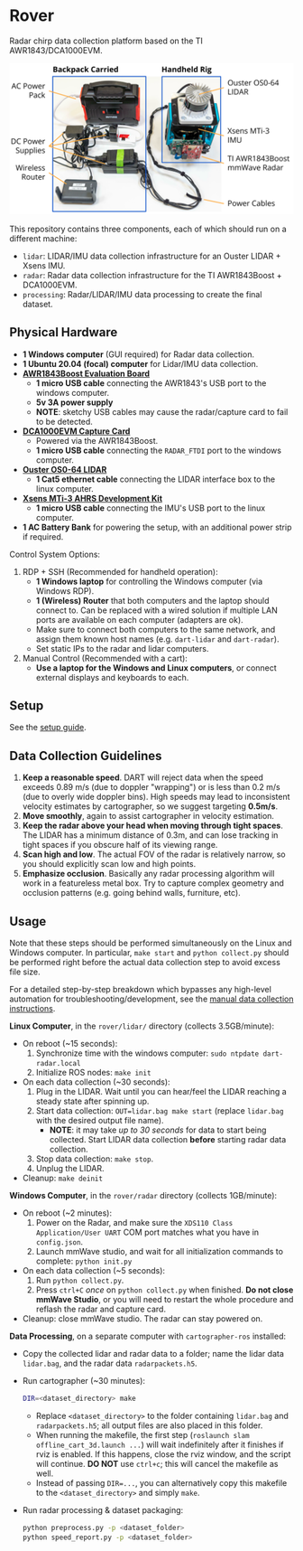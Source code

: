 # Rover
Radar chirp data collection platform based on the TI AWR1843/DCA1000EVM.

![Data collection system.](docs/equipment.svg)

This repository contains three components, each of which should run on a different machine:
- `lidar`: LIDAR/IMU data collection infrastructure for an Ouster LIDAR + Xsens IMU.
- `radar`: Radar data collection infrastructure for the TI AWR1843Boost + DCA1000EVM.
- `processing`: Radar/LIDAR/IMU data processing to create the final dataset.

## Physical Hardware

- **1 Windows computer** (GUI required) for Radar data collection.
- **1 Ubuntu 20.04 (focal) computer** for Lidar/IMU data collection.
- **[AWR1843Boost Evaluation Board](https://www.ti.com/tool/AWR1843BOOST)**
    - **1 micro USB cable** connecting the AWR1843's USB port to the windows computer.
    - **5v 3A power supply**
    - **NOTE**: sketchy USB cables may cause the radar/capture card to fail to be detected.
- **[DCA1000EVM Capture Card](https://www.ti.com/tool/DCA1000EVM)**
    - Powered via the AWR1843Boost.
    - **1 micro USB cable** connecting the `RADAR_FTDI` port to the windows computer.
- **[Ouster OS0-64 LIDAR](https://ouster.com/products/hardware/os0-lidar-sensor)**
    - **1 Cat5 ethernet cable** connecting the LIDAR interface box to the linux computer.
- **[Xsens MTi-3 AHRS Development Kit](https://shop.movella.com/us/product-lines/sensor-modules/products/mti-3-ahrs-development-kit)**
    - **1 micro USB cable** connecting the IMU's USB port to the linux computer.
- **1 AC Battery Bank** for powering the setup, with an additional power strip if required.

Control System Options:
1. RDP + SSH (Recommended for handheld operation):
    - **1 Windows laptop** for controlling the Windows computer (via Windows RDP).
    - **1 (Wireless) Router** that both computers and the laptop should connect to. Can be replaced with a wired solution if multiple LAN ports are available on each computer (adapters are ok).
    - Make sure to connect both computers to the same network, and assign them known host names (e.g. `dart-lidar` and `dart-radar`).
    - Set static IPs to the radar and lidar computers.
2. Manual Control (Recommended with a cart):
    - **Use a laptop for the Windows and Linux computers**, or connect external displays and keyboards to each.

## Setup

See the [setup guide](docs/setup.md).

## Data Collection Guidelines

1. **Keep a reasonable speed**. DART will reject data when the speed exceeds 0.89 m/s (due to doppler "wrapping") or is less than 0.2 m/s (due to overly wide doppler bins). High speeds may lead to inconsistent velocity estimates by cartographer, so we suggest targeting **0.5m/s**.
2. **Move smoothly**, again to assist cartographer in velocity estimation.
3. **Keep the radar above your head when moving through tight spaces**. The LIDAR has a minimum distance of 0.3m, and can lose tracking in tight spaces if you obscure half of its viewing range.
4. **Scan high and low**. The actual FOV of the radar is relatively narrow, so you should explicitly scan low and high points.
5. **Emphasize occlusion**. Basically any radar processing algorithm will work in a featureless metal box. Try to capture complex geometry and occlusion patterns (e.g. going behind walls, furniture, etc).

## Usage

Note that these steps should be performed simultaneously on the Linux and Windows computer. In particular, `make start` and `python collect.py` should be performed right before the actual data collection step to avoid excess file size.

For a detailed step-by-step breakdown which bypasses any high-level automation for troubleshooting/development, see the [manual data collection instructions](docs/manual.md).

**Linux Computer**, in the `rover/lidar/` directory (collects 3.5GB/minute):

- On reboot (~15 seconds):
    1. Synchronize time with the windows computer: `sudo ntpdate dart-radar.local`
    2. Initialize ROS nodes: `make init`
- On each data collection (~30 seconds):
    1. Plug in the LIDAR. Wait until you can hear/feel the LIDAR reaching a steady state after spinning up.
    2. Start data collection: `OUT=lidar.bag make start` (replace `lidar.bag` with the desired output file name).
        - **NOTE**: it may take *up to 30 seconds* for data to start being collected. Start LIDAR data collection **before** starting radar data collection.
    3. Stop data collection: `make stop`.
    4. Unplug the LIDAR.
- Cleanup: `make deinit`

**Windows Computer**, in the `rover/radar` directory (collects 1GB/minute):

- On reboot (~2 minutes):
    1. Power on the Radar, and make sure the `XDS110 Class Application/User UART` COM port matches what you have in `config.json`.
    2. Launch mmWave studio, and wait for all initialization commands to complete: `python init.py`
- On each data collection (~5 seconds):
    1. Run `python collect.py`.
    2. Press `ctrl+C` *once* on `python collect.py` when finished. **Do not close mmWave Studio**, or you will need to restart the whole procedure and reflash the radar and capture card.
- Cleanup: close mmWave studio. The radar can stay powered on.

**Data Processing**, on a separate computer with `cartographer-ros` installed:

- Copy the collected lidar and radar data to a folder; name the lidar data `lidar.bag`, and the radar data `radarpackets.h5`.

- Run cartographer (~30 minutes):
    ```sh
    DIR=<dataset_directory> make
    ```
    - Replace `<dataset_directory>` to the folder containing `lidar.bag` and `radarpackets.h5`; all output files are also placed in this folder.
    - When running the makefile, the first step (`roslaunch slam offline_cart_3d.launch ...`) will wait indefinitely after it finishes if rviz is enabled. If this happens, close the rviz window, and the script will continue. **DO NOT** use `ctrl+c`; this will cancel the makefile as well.
    - Instead of passing `DIR=...`, you can alternatively copy this makefile to the `<dataset_directory>` and simply `make`.

- Run radar processing & dataset packaging:
    ```sh
    python preprocess.py -p <dataset_folder>
    python speed_report.py -p <dataset_folder>
    ```
